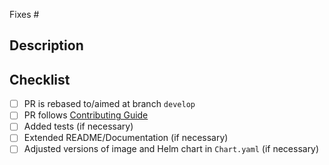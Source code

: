 <!--- Provide a general summary of your changes in the Title above -->

<!--- Reference respective issue if it exists -->
Fixes #

## Description

<!--- Provide a short description of the PR: why? how? -->

## Checklist
<!--- Mark as done if a point is not necessary. Feel free to reach out if help on any items in the checklist is needed. -->

- [ ] PR is rebased to/aimed at branch `develop`
- [ ] PR follows [Contributing Guide](https://github.com/sse-secure-systems/connaisseur/blob/master/docs/CONTRIBUTING.md)
- [ ] Added tests (if necessary)
- [ ] Extended README/Documentation (if necessary)
- [ ] Adjusted versions of image and Helm chart in `Chart.yaml` (if necessary)
